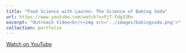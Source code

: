 ```yaml
---
title: "Food Science with Lauren: The Science of Baking Soda"
url: https://www.youtube.com/watch?v=PjT-Fdg3JRo
excerpt: "Outreach Video<br/><img src='../images/bakingsoda.png'>"
collection: portfolio
---
```

<a href="https://www.youtube.com/watch?v=PjT-Fdg3JRo">Watch on YouTube</a>
